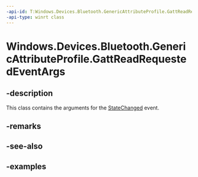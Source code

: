```yaml
---
-api-id: T:Windows.Devices.Bluetooth.GenericAttributeProfile.GattReadRequestedEventArgs
-api-type: winrt class
---
```


<!-- Class syntax.
public class GattReadRequestedEventArgs 
-->

# Windows.Devices.Bluetooth.GenericAttributeProfile.GattReadRequestedEventArgs

## -description
This class contains the arguments for the [StateChanged](gattwriterequest_statechanged.md) event.

## -remarks

## -see-also

## -examples


